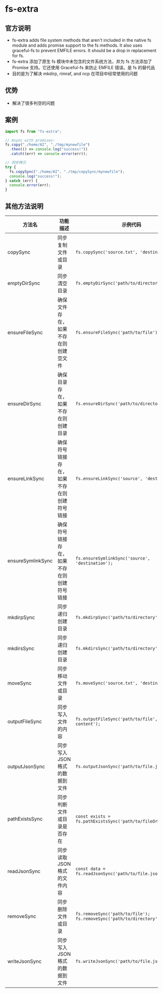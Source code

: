 # fs-extra

## 官方说明

- fs-extra adds file system methods that aren't included in the native fs module and adds promise support to the fs methods. It also uses graceful-fs to prevent EMFILE errors. It should be a drop in replacement for fs.
- fs-extra 添加了原生 fs 模块中未包含的文件系统方法，并为 fs 方法添加了 Promise 支持。它还使用 Graceful-fs 来防止 EMFILE 错误。是 fs 的替代品
- 目的是为了解决 mkdirp, rimraf, and ncp 在项目中经常使用的问题

## 优势

- 解决了很多判空的问题

## 案例

```javascript
import fs from "fs-extra";

// Async with promises:
fs.copy("./home/AI", "./tmp/mynewfile")
  .then(() => console.log("success!"))
  .catch((err) => console.error(err));

// 同步拷贝
try {
  fs.copySync("./home/AI", "./tmp/copySync/mynewfile");
  console.log("success!");
} catch (err) {
  console.error(err);
}
```

## 其他方法说明

| 方法名            | 功能描述                                   | 示例代码                                                                  |
| ----------------- | ------------------------------------------ | ------------------------------------------------------------------------- |
| copySync          | 同步复制文件或目录                         | `fs.copySync('source.txt', 'destination.txt');`                           |
| emptyDirSync      | 同步清空目录                               | `fs.emptyDirSync('path/to/directory');`                                   |
| ensureFileSync    | 确保文件存在，如果不存在则创建空文件       | `fs.ensureFileSync('path/to/file');`                                      |
| ensureDirSync     | 确保目录存在，如果不存在则创建目录         | `fs.ensureDirSync('path/to/directory');`                                  |
| ensureLinkSync    | 确保符号链接存在，如果不存在则创建符号链接 | `fs.ensureLinkSync('source', 'destination');`                             |
| ensureSymlinkSync | 确保符号链接存在，如果不存在则创建符号链接 | `fs.ensureSymlinkSync('source', 'destination');`                          |
| mkdirpSync        | 同步递归创建目录                           | `fs.mkdirpSync('path/to/directory');`                                     |
| mkdirsSync        | 同步递归创建目录                           | `fs.mkdirsSync('path/to/directory');`                                     |
| moveSync          | 同步移动文件或目录                         | `fs.moveSync('source.txt', 'destination.txt');`                           |
| outputFileSync    | 同步写入文件的内容                         | `fs.outputFileSync('path/to/file', 'File content');`                      |
| outputJsonSync    | 同步写入 JSON 格式的数据到文件             | `fs.outputJsonSync('path/to/file.json', data);`                           |
| pathExistsSync    | 同步判断文件或目录是否存在                 | `const exists = fs.pathExistsSync('path/to/fileOrDirectory');`            |
| readJsonSync      | 同步读取 JSON 格式的文件内容               | `const data = fs.readJsonSync('path/to/file.json');`                      |
| removeSync        | 同步删除文件或目录                         | `fs.removeSync('path/to/file');`<br>`fs.removeSync('path/to/directory');` |
| writeJsonSync     | 同步写入 JSON 格式的数据到文件             | `fs.writeJsonSync('path/to/file.json', data);`                            |
